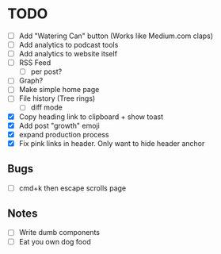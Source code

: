 # TODO

- [ ] Add "Watering Can" button (Works like Medium.com claps)
- [ ] Add analytics to podcast tools
- [ ] Add analytics to website itself
- [ ] RSS Feed
  - [ ]  per post?
- [ ] Graph?
- [ ] Make simple home page
- [ ] File history (Tree rings)
  - [ ]  diff mode
- [x] Copy heading link to clipboard + show toast
- [x] Add post "growth" emoji
- [x] expand production process
- [x] Fix pink links in header. Only want to hide header anchor

## Bugs

- [ ] cmd+k then escape scrolls page

## Notes

- [ ] Write dumb components
- [ ] Eat you own dog food

